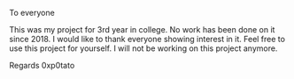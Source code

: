 To everyone

This was my project for 3rd year in college. No work has been done on it since 2018. I would like to thank everyone showing interest in it. Feel free to use this project for yourself. I will not be working on this project anymore.

Regards
0xp0tato
